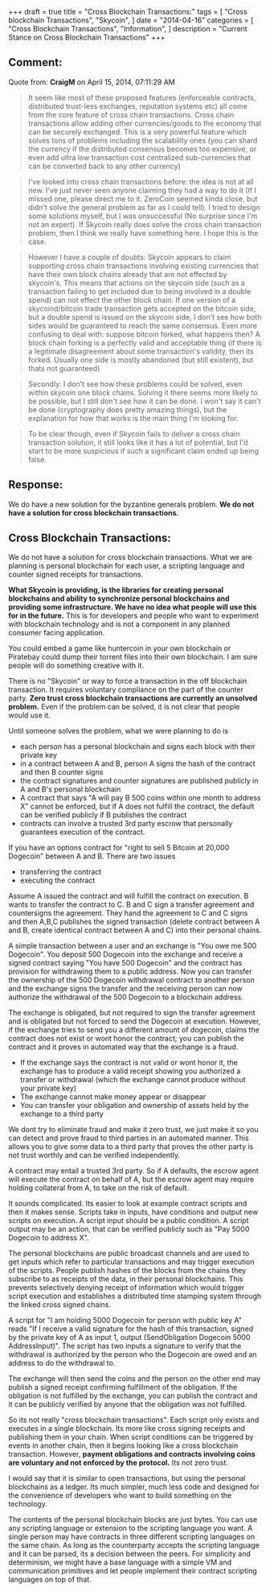 +++
draft = true
title = "Cross Blockchain Transactions:"
tags = [
    "Cross blockchain Transactions",
    "Skycoin",
]
date = "2014-04-16"
categories = [
    "Cross Blockchain Transactions",
    "Information",
]
description = "Current Stance on Cross Blockchain Transactions"
+++

## Comment:

Quote from: **CraigM** on April 15, 2014, 07:11:29 AM
>It seem like most of these proposed features (enforceable contracts, distributed trust-less exchanges, reputation systems etc) all come from the core feature of cross chain transactions. Cross chain transactions allow adding other currencies/goods to the economy that can be securely exchanged. This is a very powerful feature which solves tons of problems including the scalability ones (you can shard the currency if the distributed consensus becomes too expensive, or even add ultra low transaction cost centralized sub-currencies that can be converted back to any other currency)

>I've looked into cross chain transactions before: the idea is not at all new. I've just never seen anyone claiming they had a way to do it (If I missed one, please direct me to it. ZeroCoin seemed kinda close, but didn't solve the general problem as far as I could tell). I tried to design some solutions myself, but I was unsuccessful (No surprise since I'm not an expert). If Skycoin really does solve the cross chain transaction problem, then I think we really have something here. I hope this is the case.

>However I have a couple of doubts: Skycoin appears to claim supporting cross chain transactions involving existing currencies that have their own block chains already that are not effected by skycoin's. This means that actions on the skycoin side (such as a transaction failing to get included due to being involved in a double spend) can not effect the other block chain. If one version of a skycoind/bitcoin trade transaction gets accepted on the bitcoin side, but a double spend is issued on the skycoin side, I don't see how both sides would be guaranteed to reach the same consensus. Even more confusing to deal with: suppose bitcoin forked, what happens then? A block chain forking is a perfectly valid and acceptable thing (if there is a legitimate disagreement about some transaction's validity, then its forked. Usually one side is mostly abandoned (but still existent), but thats not guaranteed)

>Secondly: I don't see how these problems could be solved, even within skycoin one block chains. Solving it there seems more likely to be possible, but I still don't see how it can be done. I won't say it can't be done (cryptography does pretty amazing things), but the explanation for how that works is the main thing I'm looking for.

>To be clear though, even if Skycoin fails to deliver a cross chain transaction solution, it still looks like it has a lot of potential, but I'd start to be more suspicious if such a significant claim ended up being false.

## Response:

We do have a new solution for the byzantine generals problem. **We do not have a solution for cross blockchain transactions.**

## Cross Blockchain Transactions:

We do not have a solution for cross blockchain transactions. What we are planning is personal blockchain for each user, a scripting language and counter signed receipts for transactions.

**What Skycoin is providing, is the libraries for creating personal blockchains and ability to synchronize personal blockchains and providing some infrastructure. We have no idea what people will use this for in the future.** This is for developers and people who want to experiment with blockchain technology and is not a component in any planned consumer facing application.

You could embed a game like huntercoin in your own blockchain or Piratebay could dump their torrent files into their own blockchain. I am sure people will do something creative with it.

There is no "Skycoin" or way to force a transaction in the off blockchain transaction. It requires voluntary compliance on the part of the counter party. **Zero trust cross blockchain transactions are currently an unsolved problem.** Even if the problem can be solved, it is not clear that people would use it.

Until someone solves the problem, what we were planning to do is
- each person has a personal blockchain and signs each block with their private key
- in a contract between A and B, person A signs the hash of the contract and then B counter signs
- the contract signatures and counter signatures are published publicly in A and B's personal blockchain
- A contract that says "A will pay B 500 coins within one month to address X" cannot be enforced, but if A does not fulfill the contract, the default can be verified publicly if B publishes the contract
- contracts can involve a trusted 3rd party escrow that personally guarantees execution of the contract.

If you have an options contract for "right to sell 5 Bitcoin at 20,000 Dogecoin" between A and B. There are two issues
- transferring the contract
- executing the contract

Assume A issued the contract and will fulfill the contract on execution. B wants to transfer the contract to C. B and C sign a transfer agreement and countersigns the agreement. They hand the agreement to C and C signs and then A,B,C publishes the signed transaction (delete contract between A and B, create identical contract between A and C) into their personal chains.

A simple transaction between a user and an exchange is "You owe me 500 Dogecoin". You deposit 500 Dogecoin into the exchange and receive a signed contract saying "You have 500 Dogecoin" and the contract has provision for withdrawing them to a public address.  Now you can transfer the ownership of the 500 Dogecoin withdrawal contract to another person and the exchange signs the transfer and the receiving person can now authorize the withdrawal of the 500 Dogecoin to a blockchain address.

The exchange is obligated, but not required to sign the transfer agreement and is obligated but not forced to send the Dogecoin at execution. However, if the exchange tries to send you a different amount of dogecoin, claims the contract does not exist or wont honor the contract; you can publish the contract and it proves in automated way that the exchange is a fraud.
- If the exchange says the contract is not valid or wont honor it, the exchange has to produce a valid receipt showing you authorized a transfer or withdrawal (which the exchange cannot produce without your private key)
- The exchange cannot make money appear or disappear
- You can transfer your obligation and ownership of assets held by the exchange to a third party

We dont try to eliminate fraud and make it zero trust, we just make it so you can detect and prove fraud to third parties in an automated manner. This allows you to give some data to a third party that proves the other party is not trust worthly and can be verified independently.

A contract may entail a trusted 3rd party. So if A defaults, the escrow agent will execute the contract on behalf of A, but the escrow agent may require holding collateral from A, to take on the risk of default.

It sounds complicated. Its easier to look at example contract scripts and then it makes sense. Scripts take in inputs, have conditions and output new scripts on execution. A script input should be a public condition. A script output may be an action, that can be verified publicly such as "Pay 5000 Dogecoin to address X".

The personal blockchains are public broadcast channels and are used to get inputs which refer to particular transactions and may trigger execution of the scripts. People publish hashes of the blocks from the chains they subscribe to as receipts of the data, in their personal blockchains. This prevents selectively denying receipt of information which would trigger script execution and establishes a distributed time stamping system through the linked cross signed chains.

A script for "I am holding 5000 Dogecoin for person with public key A" reads "If I receive a valid signature for the hash of this transaction, signed by the private key of A as input 1, output (SendObligation Dogecoin 5000 AddressInput)". The script has two inputs a signature to verify that the withdrawal is authorized by the person who the Dogecoin are owed and an address to do the withdrawal to.

The exchange will then send the coins and the person on the other end may publish a signed receipt confirming fulfillment of the obligation. If the obligation is not fulfilled by the exchange, you can publish the contract and it can be publicly verified by anyone that the obligation was not fulfilled.

So its not really "cross blockchain transactions". Each script only exists and executes in a single blockchain. Its more like cross signing receipts and publishing them in your chain. When script conditions can be triggered by events in another chain, then it begins looking like a cross blockchain transaction. However, **payment obligations and contracts involving coins are voluntary and not enforced by the protocol.** Its not zero trust.

I would say that it is similar to open transactions, but using the personal blockchains as a ledger. Its much simpler, much less code and designed for the convenience of developers who want to build something on the technology.

The contents of the personal blockchain blocks are just bytes. You can use any scripting language or extension to the scripting language you want. A single person may have contracts in three different scripting languages on the same chain. As long as the counterparty accepts the scripting language and it can be parsed, its a decision between the peers.  For simplicity and determinism, we might have a base language with a simple VM and communication primitives and let people implement their contract scripting languages on top of that.
